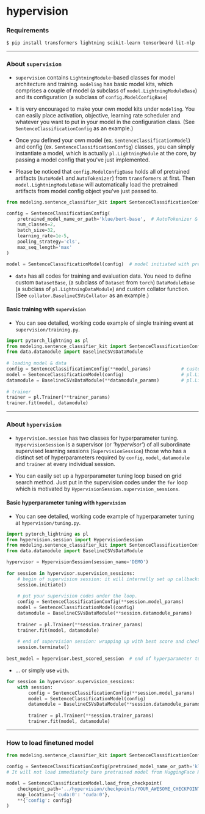 # hypervision

### Requirements
```shell
$ pip install transformers lightning scikit-learn tensorboard lit-nlp
```

***
### About `supervision`

- `supervision` contains `LightningModule`-based classes for model architecture and training. `modeling` has basic model kits,
which comprises a couple of model (a subclass of `model.LightningModuleBase`) and its configuration (a subclass of `config.ModelConfigBase`)
 
- It is very encouraged to make your own model kits under `modeling`.
You can easily place activation, objective, learning rate scheduler and whatever you want to put in your model
in the configuration class. (See `SentenceClassificationConfig` as an example.)

- Once you defined your own model (ex. `SentenceClassificationModel`) and config (ex. `SentenceClassificationConfig`) classes,
you can simply instantiate a model, which is actually `pl.LightningModule` at the core, by passing
a model config that you've just implemented.

- Please be noticed that `config.ModelConfigBase` holds all of pretrained artifacts (`AutoModel` and `AutoTokenizer`) from
`transformers` at first. Then `model.LightningModuleBase` will automatically load the pretrained artifacts from model
config object you've just passed to.

```python
from modeling.sentence_classifier_kit import SentenceClassificationConfig, SentenceClassificationModel

config = SentenceClassificationConfig(
    pretrained_model_name_or_path='klue/bert-base',  # AutoTokenizer & AutoModel are prepared to be fed to model later.
    num_classes=2,
    batch_size=32,
    learning_rate=1e-5,
    pooling_strategy='cls',
    max_seq_length='max'
)

model = SentenceClassificationModel(config)  # model initiated with pretrained artifacts from config.
```
- `data` has all codes for training and evaluation data. You need to define custom `DatasetBase`, 
(a subclass of `Dataset` from `torch`) `DataModuleBase` (a subclass of `pl.LightningDataModule`) and
custom collator function. (See `collator.BaselineCSVsCollator` as an example.)

#### Basic training with `supervision`
- You can see detailed, working code example of single training event at `supervision/training.py`.
```python
import pytorch_lightning as pl
from modeling.sentence_classifier_kit import SentenceClassificationConfig, SentenceClassificationModel
from data.datamodule import BaselineCSVsDataModule
 
# loading model & data
config = SentenceClassificationConfig(**model_params)           # custom model config
model = SentenceClassificationModel(config)                     # pl.LightningModule
datamodule = BaselineCSVsDataModule(**datamodule_params)        # pl.LightningDataModule
 
# trainer
trainer = pl.Trainer(**trainer_params)
trainer.fit(model, datamodule)
```

***
### About `hypervision`

- `hypervision.session` has two classes for hyperparameter tuning. `HypervisionSession` is a supervisor (or *'hypervisor'*)
of all subordinate supervised learning sessions (`SupervisionSession`) those who has a distinct set of hyperparameters
required by `config`, `model`, `datamodule` and `trainer` at every individual session.

- You can easily set up a hyperparameter tuning loop based on grid search method. Just put in the supervision codes
under the `for` loop which is motivated by `HypervisionSession.supervision_sessions`.

#### Basic hyperparameter tuning with `hypervision`
- You can see detailed, working code example of hyperparameter tuning at `hypervision/tuning.py`.
```python
import pytorch_lightning as pl
from hypervision.session import HypervisionSession
from modeling.sentence_classifier_kit import SentenceClassificationConfig, SentenceClassificationModel
from data.datamodule import BaselineCSVsDataModule

hypervisor = HypervisionSession(session_name='DEMO')
 
for session in hypervisor.supervision_sessions:
    # begin of supervision session: it will internally set up callbacks and tensorboard logger.
    session.initiate()
     
    # put your supervision codes under the loop.
    config = SentenceClassificationConfig(**session.model_params)         # custom model config
    model = SentenceClassificationModel(config)                           # pl.LightningModule
    datamodule = BaselineCSVsDataModule(**session.datamodule_params)      # pl.LightningDataModule
     
    trainer = pl.Trainer(**session.trainer_params)
    trainer.fit(model, datamodule)
 
    # end of supervision session: wrapping up with best score and checkpoint are registered.
    session.terminate()
 
best_model = hypervisor.best_scored_session  # end of hyperparameter tuning loop.
```
- ... or simply use `with`.
```python
for session in hypervisor.supervision_sessions:
    with session:
        config = SentenceClassificationConfig(**session.model_params)         # custom model config
        model = SentenceClassificationModel(config)                           # pl.LightningModule
        datamodule = BaselineCSVsDataModule(**session.datamodule_params)      # pl.LightningDataModule
         
        trainer = pl.Trainer(**session.trainer_params)
        trainer.fit(model, datamodule)
```

***
### How to load finetuned model
```python
from modeling.sentence_classifier_kit import SentenceClassificationConfig, SentenceClassificationModel

config = SentenceClassificationConfig(pretrained_model_name_or_path='klue/bert-base', num_classes=2)
# It will not load immediately bare pretrained model from HuggingFace Hub until requested.

model = SentenceClassificationModel.load_from_checkpoint(
    checkpoint_path='../hypervision/checkpoints/YOUR_AWESOME_CHECKPOINT.ckpt',
    map_location={'cuda:0': 'cuda:0'},
    **{'config': config}
)
```
